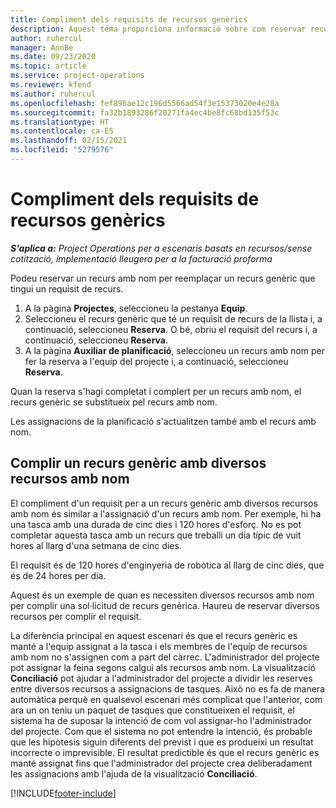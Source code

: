 ```yaml
---
title: Compliment dels requisits de recursos genèrics
description: Aquest tema proporciona informació sobre com reservar recursos amb nom per a un requisit de recurs genèric.
author: ruhercul
manager: AnnBe
ms.date: 09/23/2020
ms.topic: article
ms.service: project-operations
ms.reviewer: kfend
ms.author: ruhercul
ms.openlocfilehash: fef896ae12c196d5566ad54f3e15373020e4e28a
ms.sourcegitcommit: fa32b1893286f20271fa4ec4be8fc68bd135f53c
ms.translationtype: HT
ms.contentlocale: ca-ES
ms.lasthandoff: 02/15/2021
ms.locfileid: "5279576"
---
```

# <a name="generic-resource-requirement-fulfillment"></a>Compliment dels requisits de recursos genèrics

_**S'aplica a:** Project Operations per a escenaris basats en recursos/sense cotització, implementació lleugera per a la facturació proforma_

Podeu reservar un recurs amb nom per reemplaçar un recurs genèric que tingui un requisit de recurs.

1. A la pàgina **Projectes**, seleccioneu la pestanya **Equip**.
2. Seleccioneu el recurs genèric que té un requisit de recurs de la llista i, a continuació, seleccioneu **Reserva**. O bé, obriu el requisit del recurs i, a continuació, seleccioneu **Reserva**.
3. A la pàgina **Auxiliar de planificació**, seleccioneu un recurs amb nom per fer la reserva a l'equip del projecte i, a continuació, seleccioneu **Reserva**.

Quan la reserva s'hagi completat i complert per un recurs amb nom, el recurs genèric se substitueix pel recurs amb nom.

Les assignacions de la planificació s'actualitzen també amb el recurs amb nom.

## <a name="fulfill-a-generic-resource-with-multiple-named-resources"></a>Complir un recurs genèric amb diversos recursos amb nom
El compliment d'un requisit per a un recurs genèric amb diversos recursos amb nom és similar a l'assignació d'un recurs amb nom. Per exemple, hi ha una tasca amb una durada de cinc dies i 120 hores d'esforç. No es pot completar aquesta tasca amb un recurs que treballi un dia típic de vuit hores al llarg d'una setmana de cinc dies. 

El requisit és de 120 hores d'enginyeria de robòtica al llarg de cinc dies, que és de 24 hores per dia.

Aquest és un exemple de quan es necessiten diversos recursos amb nom per complir una sol·licitud de recurs genèrica. Haureu de reservar diversos recursos per complir el requisit.

La diferència principal en aquest escenari és que el recurs genèric es manté a l'equip assignat a la tasca i els membres de l'equip de recursos amb nom no s'assignen com a part del càrrec. L'administrador del projecte pot assignar la feina segons calgui als recursos amb nom. La visualització **Conciliació** pot ajudar a l'administrador del projecte a dividir les reserves entre diversos recursos a assignacions de tasques. Això no es fa de manera automàtica perquè en qualsevol escenari més complicat que l'anterior, com ara un on teniu un paquet de tasques que constitueixen el requisit, el sistema ha de suposar la intenció de com vol assignar-ho l'administrador del projecte. Com que el sistema no pot entendre la intenció, és probable que les hipòtesis siguin diferents del previst i que es produeixi un resultat incorrecte o imprevisible. El resultat predictible és que el recurs genèric es manté assignat fins que l'administrador del projecte crea deliberadament les assignacions amb l'ajuda de la visualització **Conciliació**.




[!INCLUDE[footer-include](../includes/footer-banner.md)]